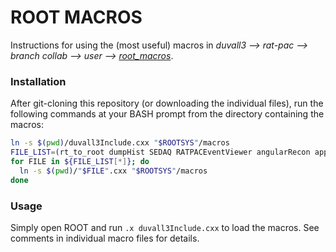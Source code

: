 ROOT MACROS
===================

Instructions for using the (most useful) macros in
  *duvall3 --> rat-pac --> branch collab --> user --> [root_macros](https://github.com/duvall3/rat-pac/blob/collab/user/root_macros)*.

### Installation

After git-cloning this repository (or downloading the individual files),
  run the following commands at your BASH prompt
  from the directory containing the macros:

```sh
ln -s $(pwd)/duvall3Include.cxx "$ROOTSYS"/macros
FILE_LIST=(rt_to_root dumpHist SEDAQ RATPACEventViewer angularRecon applyCuts)
for FILE in ${FILE_LIST[*]}; do
  ln -s $(pwd)/"$FILE".cxx "$ROOTSYS"/macros
done
```

### Usage

Simply open ROOT and run ```.x duvall3Include.cxx``` to load the macros.
See comments in individual macro files for details.
